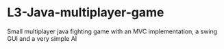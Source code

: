 # L3-Java-multiplayer-game
Small multiplayer java fighting game with an MVC implementation, a swing GUI and a very simple AI
